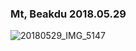 ### Mt, Beakdu 2018.05.29


![20180529_IMG_5147](https://user-images.githubusercontent.com/102359749/160244835-51d0ca00-a5b7-48cc-a4a0-6a7565c57821.JPG)
